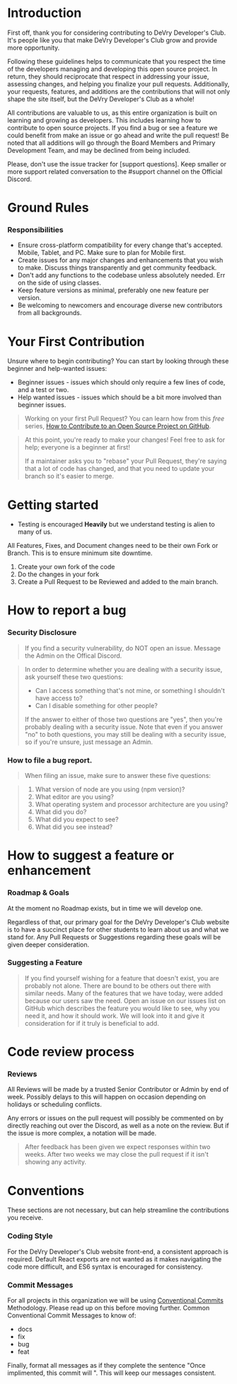 # Introduction

First off, thank you for considering contributing to DeVry Developer's Club. It's people like you that make DeVry Developer's Club grow and provide more opportunity.

Following these guidelines helps to communicate that you respect the time of the developers managing and developing this open source project. In return, they should reciprocate that respect in addressing your issue, assessing changes, and helping you finalize your pull requests. Additionally, your requests, features, and additions are the contributions that will not only shape the site itself, but the DeVry Developer's Club as a whole!

All contributions are valuable to us, as this entire organization is built on learning and growing as developers. This includes learning how to contribute to open source projects. If you find a bug or see a feature we could benefit from make an issue or go ahead and write the pull request! Be noted that all additions will go through the Board Members and Primary Development Team, and may be declined from being included.

Please, don't use the issue tracker for [support questions]. Keep smaller or more support related conversation to the #support channel on the Official Discord.

# Ground Rules

### Responsibilities

* Ensure cross-platform compatibility for every change that's accepted. Mobile, Tablet, and PC. Make sure to plan for Mobile first.
* Create issues for any major changes and enhancements that you wish to make. Discuss things transparently and get community feedback.
* Don't add any functions to the codebase unless absolutely needed. Err on the side of using classes.
* Keep feature versions as minimal, preferably one new feature per version.
* Be welcoming to newcomers and encourage diverse new contributors from all backgrounds.

# Your First Contribution

Unsure where to begin contributing? You can start by looking through these beginner and help-wanted issues:
* Beginner issues - issues which should only require a few lines of code, and a test or two.
* Help wanted issues - issues which should be a bit more involved than beginner issues.

> Working on your first Pull Request? You can learn how from this *free* series, [How to Contribute to an Open Source Project on GitHub](https://egghead.io/series/how-to-contribute-to-an-open-source-project-on-github).

>At this point, you're ready to make your changes! Feel free to ask for help; everyone is a beginner at first!
>
>If a maintainer asks you to "rebase" your Pull Request, they're saying that a lot of code has changed, and that you need to update your branch so it's easier to merge.

# Getting started

* Testing is encouraged **Heavily** but we understand testing is alien to many of us.

All Features, Fixes, and Document changes need to be their own Fork or Branch. This is to ensure minimum site downtime.

1. Create your own fork of the code
2. Do the changes in your fork
3. Create a Pull Request to be Reviewed and added to the main branch.

# How to report a bug

### Security Disclosure
> If you find a security vulnerability, do NOT open an issue. Message the Admin on the Offical Discord.

> In order to determine whether you are dealing with a security issue, ask yourself these two questions:
> * Can I access something that's not mine, or something I shouldn't have access to?
> * Can I disable something for other people?
>
> If the answer to either of those two questions are "yes", then you're probably dealing with a security issue. Note that even if you answer "no" to both questions, you may still be dealing with a security issue, so if you're unsure, just message an Admin.

### How to file a bug report.

> When filing an issue, make sure to answer these five questions:

> 1. What version of node are you using (npm version)?
> 2. What editor are you using?
> 3. What operating system and processor architecture are you using?
> 4. What did you do?
> 5. What did you expect to see?
> 6. What did you see instead?

# How to suggest a feature or enhancement

### Roadmap & Goals

At the moment no Roadmap exists, but in time we will develop one.

Regardless of that, our primary goal for the DeVry Developer's Club website is to have a succinct place for other students to learn about us and what we stand for. Any Pull Requests or Suggestions regarding these goals will be given deeper consideration.


### Suggesting a Feature

> If you find yourself wishing for a feature that doesn't exist, you are probably not alone. There are bound to be others out there with similar needs. Many of the features that we have today, were added because our users saw the need. Open an issue on our issues list on GitHub which describes the feature you would like to see, why you need it, and how it should work. We will look into it and give it consideration for if it truly is beneficial to add.

# Code review process

### Reviews

All Reviews will be made by a trusted Senior Contributor or Admin by end of week. Possibly delays to this will happen on occasion depending on holidays or scheduling conflicts.

Any errors or issues on the pull request will possibly be commented on by directly reaching out over the Discord, as well as a note on the review. But if the issue is more complex, a notation will be made.

> After feedback has been given we expect responses within two weeks. After two weeks we may close the pull request if it isn't showing any activity.

# Conventions
These sections are not necessary, but can help streamline the contributions you receive.

### Coding Style

For the DeVry Developer's Club website front-end, a consistent approach is required. Default React exports are not wanted as it makes navigating the code more difficult, and ES6 syntax is encouraged for consistency.

### Commit Messages

For all projects in this organization we will be using [Conventional Commits](https://www.conventionalcommits.org/en/v1.0.0/) Methodology. Please read up on this before moving further.
Common Conventional Commit Messages to know of:
* docs 
* fix 
* bug 
* feat

Finally, format all messages as if they complete the sentence "Once implimented, this commit will ". This will keep our messages consistent.
